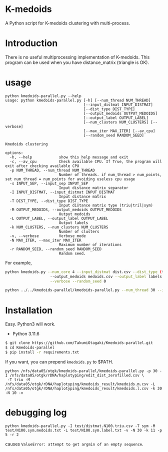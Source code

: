 # K-medoids

A Python script for K-medoids clustering with multi-process.

# Introduction
There is no useful multiprocessing implementation of K-medoids.
This program can be used when you have distance_matrix (triangle is OK).

# usage
```
python kmedoids-parallel.py --help
usage: python kmedoids-parallel.py [-h] [--num_thread NUM_THREAD]
                                   [--input_distmat INPUT_DISTMAT]
                                   [--dist_type DIST_TYPE]
                                   [--output_medoids OUTPUT_MEDOIDS]
                                   [--output_label OUTPUT_LABEL]
                                   [--num_clusters NUM_CLUSTERS] [--verbose]
                                   [--max_iter MAX_ITER] [--av_cpu]
                                   [--random_seed RANDOM_SEED]

Kmedoids clustering

options:
  -h, --help            show this help message and exit
  -c, --av_cpu          Check available CPU. If True, the program will exit after checking available CPU
  -p NUM_THREAD, --num_thread NUM_THREAD
                        Number of threads. if num_thread > num_points, set num_thread = num_points for avoiding useless cpu usage
  -s INPUT_SEP, --input_sep INPUT_SEP
                        Input distance matrix separator
  -I INPUT_DISTMAT, --input_distmat INPUT_DISTMAT
                        Input distance matrix
  -T DIST_TYPE, --dist_type DIST_TYPE
                        Input distance matrix type (triu|tril|sym)
  -M OUTPUT_MEDOIDS, --output_medoids OUTPUT_MEDOIDS
                        Output medoids
  -L OUTPUT_LABEL, --output_label OUTPUT_LABEL
                        Output labels
  -k NUM_CLUSTERS, --num_clusters NUM_CLUSTERS
                        Number of clusters
  -v, --verbose         Verbose mode
  -N MAX_ITER, --max_iter MAX_ITER
                        Maximum number of iterations
  -r RANDOM_SEED, --random_seed RANDOM_SEED
                        Random seed.
```

For example, 
```for_example.sh
python kmedoids.py --num_core 4 --input_distmat dist.csv --dist_type (triu|tril|sym) \
                    --output_medoids medoids.csv --output_label labels.csv --num_clusters 2 --max_iter 1000 \
                    --verbose --random_seed 0

python ../../kmedoids-parallel/kmedoids-parallel.py --num_thread 30 --input_distmat edit_dist_zerofilled.csv --dist_type triu --output_medoids kmedoids_result/medois.csv --output_label kmedoids_result/labels.csv --num_clusters 30 --max_iter 1000 --verbose
```


# Installation
Easy.
Python3 will work.

- Python 3.11.6


```installation.sh
$ git clone https://github.com/TakumiOtagaki/Kmedoids-parallel.git
$ cd Kmedoids-parallel
$ pip install -r requirements.txt
```

If you want, you can prepend `kmedoids.py` to $PATH.


```
python /nfs/data05/otgk/kmedoids-parallel/kmedoids-parallel.py -p 30 -I /nfs/data05/otgk/rDNA/haplotyping/edit_dist_zerofilled.csv \
 -T triu -M /nfs/data05/otgk/rDNA/haplotyping/kmedoids_result/kmedoids.m.csv -L /nfs/data05/otgk/rDNA/haplotyping/kmedoids_result/kmedoids.l.csv -k 30 -N 10 -v
```



# debugging log

```
python kmedoids-parallel.py -I test/distmat.N100.triu.csv -T sym -M test/N100.sym.medoids.txt -L test/N100.sym.label.txt -v -N 30 -k 11 -p 5 -r 2
```
causes `ValueError: attempt to get argmin of an empty sequence`.


